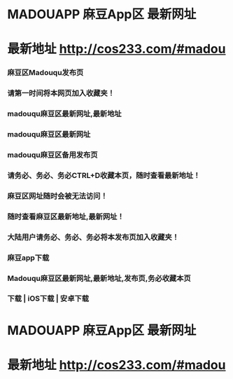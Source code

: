 # MADOUAPP 麻豆App区 最新网址
# 最新地址 http://cos233.com/#madou

### 麻豆区Madouqu发布页
### 请第一时间将本网页加入收藏夹！
### madouqu麻豆区最新网址,最新地址
### madouqu麻豆区最新网址
### madouqu麻豆区备用发布页
### 请务必、务必、务必CTRL+D收藏本页，随时查看最新地址！
### 麻豆区网址随时会被无法访问！
### 随时查看麻豆区最新地址,最新网址！
### 大陆用户请务必、务必、务必将本发布页加入收藏夹！
### 麻豆app下载
### Madouqu麻豆区最新网址,最新地址,发布页,务必收藏本页
### 下载 | iOS下载 | 安卓下载

# MADOUAPP 麻豆App区 最新网址
# 最新地址 http://cos233.com/#madou
